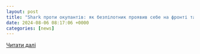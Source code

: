 ```yaml
---
layout: post
title: "Shark проти окупантів: як безпілотник проявив себе на фронті та чим він унікальний"
date: 2024-08-06 08:17:06 +0000
categories: [news]
---
```


[Читати далі](https://www.ukr.net/ru/news/details/technologies/106056648.html)

